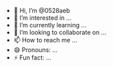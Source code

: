 - 👋 Hi, I’m @0528aeb
- 👀 I’m interested in ...
- 🌱 I’m currently learning ...
- 💞️ I’m looking to collaborate on ...
- 📫 How to reach me ...
- 😄 Pronouns: ...
- ⚡ Fun fact: ...

<!---
0528aeb/0528aeb is a ✨ special ✨ repository because its `README.md` (this file) appears on your GitHub profile.
You can click the Preview link to take a look at your changes.
--->
